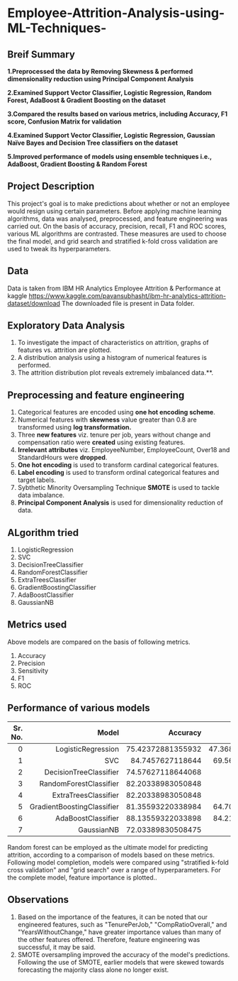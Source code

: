 # Employee-Attrition-Analysis-using-ML-Techniques-

## Breif Summary
**1.Preprocessed the data by Removing Skewness & performed dimensionality reduction using Principal Component Analysis**  

**2.Examined Support Vector Classifier, Logistic Regression, Random Forest, AdaBoost & Gradient Boosting on the dataset** 

**3.Compared the results based on various metrics, including Accuracy, F1 score, Confusion Matrix for validation**

**4.Examined Support Vector Classifier, Logistic Regression, Gaussian Naïve Bayes and Decision Tree classifiers on the dataset** 

**5.Improved performance of models using ensemble techniques i.e., AdaBoost, Gradient Boosting & Random Forest**


##  Project Description
This project's goal is to make predictions about whether or not an employee would resign using certain parameters. Before applying machine learning algorithms, data was analysed, preprocessed, and feature engineering was carried out. On the basis of accuracy, precision, recall, F1 and ROC scores, various ML algorithms are contrasted. These measures are used to choose the final model, and grid search and stratified k-fold cross validation are used to tweak its hyperparameters.

## Data
Data is taken from IBM HR Analytics Employee Attrition & Performance at kaggle https://www.kaggle.com/pavansubhasht/ibm-hr-analytics-attrition-dataset/download
The downloaded file is present in Data folder. 

## Exploratory Data Analysis
1. To investigate the impact of characteristics on attrition, graphs of features vs. attrition are plotted.
2. A distribution analysis using a histogram of numerical features is performed.
3. The attrition distribution plot reveals extremely imbalanced data.**.

## Preprocessing and feature engineering
1. Categorical features are encoded using **one hot encoding scheme**.
2. Numerical features with **skewness** value greater than 0.8 are transformed using **log transformation.**
3. Three **new features** viz. tenure per job, years without change and compensation ratio were **created** using existing features.
4. **Irrelevant attributes** viz. EmployeeNumber, EmployeeCount, Over18 and StandardHours were **dropped**.
5. **One hot encoding** is used to transform cardinal categorical features.
6. **Label encoding** is used to transform ordinal categorical features and target labels.
7. Sybthetic Minority Oversampling Technique **SMOTE** is used to tackle data imbalance.
8. **Principal Component Analysis** is used for dimensionality reduction of data.

## ALgorithm tried
1. LogisticRegression
2. SVC
3. DecisionTreeClassifier 	    
4. RandomForestClassifier 	    
5. ExtraTreesClassifier 	      
6. GradientBoostingClassifier 	
7. AdaBoostClassifier 	        
8. GaussianNB 	

## Metrics used
Above models are compared on the basis of following metrics.
1. Accuracy
2. Precision
3. Sensitivity
4. F1
5. ROC

## Performance of various models


| Sr. No. |                      Model |  Accuracy | Precision | Sensitivity | Specificity | ROC Score |
--------:|---------------------------:|----------:|----------:|------------:|------------:|----------:|
|0|LogisticRegression|75.42372881355932|47.368421052631575|66.66666666666666|78.02197802197803|0.7234432234432233
|1|SVC|84.7457627118644|69.56521739130434|59.25925925925925|92.3076923076923|0.7578347578347578
|2|DecisionTreeClassifier|74.57627118644068|44.0|40.74074074074074|84.61538461538461|0.6267806267806268
|3|RandomForestClassifier|82.20338983050848|75.0|33.33333333333333|96.7032967032967|0.6501831501831501
|4|ExtraTreesClassifier|82.20338983050848|80.0|29.629629629629626|97.8021978021978|0.6371591371591372
|5|GradientBoostingClassifier|81.35593220338984|64.70588235294117|40.74074074074074|93.4065934065934|0.6707366707366708
|6|AdaBoostClassifier|88.13559322033898|84.21052631578947|59.25925925925925|96.7032967032967|0.7798127798127797
|7|GaussianNB|72.03389830508475|43.75|77.77777777777779|70.32967032967034|0.7405372405372405



Random forest can be employed as the ultimate model for predicting attrition, according to a comparison of models based on these metrics.
Following model completion, models were compared using "stratified k-fold cross validation" and "grid search" over a range of hyperparameters.
For the complete model, feature importance is plotted..

## Observations
1. Based on the importance of the features, it can be noted that our engineered features, such as "TenurePerJob," "CompRatioOverall," and "YearsWithoutChange," have greater importance values than many of the other features offered. Therefore, feature engineering was successful, it may be said.
2. SMOTE oversampling improved the accuracy of the model's predictions. Following the use of SMOTE, earlier models that were skewed towards forecasting the majority class alone no longer exist.
